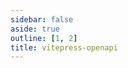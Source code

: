 ```yaml
---
sidebar: false
aside: true
outline: [1, 2]
title: vitepress-openapi
---
```


<script setup lang="ts">
import { useData } from 'vitepress'
import spec from '../public/openapi.json'
const { isDark } = useData()
</script>

<OASpec :spec="spec" :isDark="isDark" />
